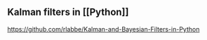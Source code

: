 


## Kalman filters in [[Python]]

https://github.com/rlabbe/Kalman-and-Bayesian-Filters-in-Python
